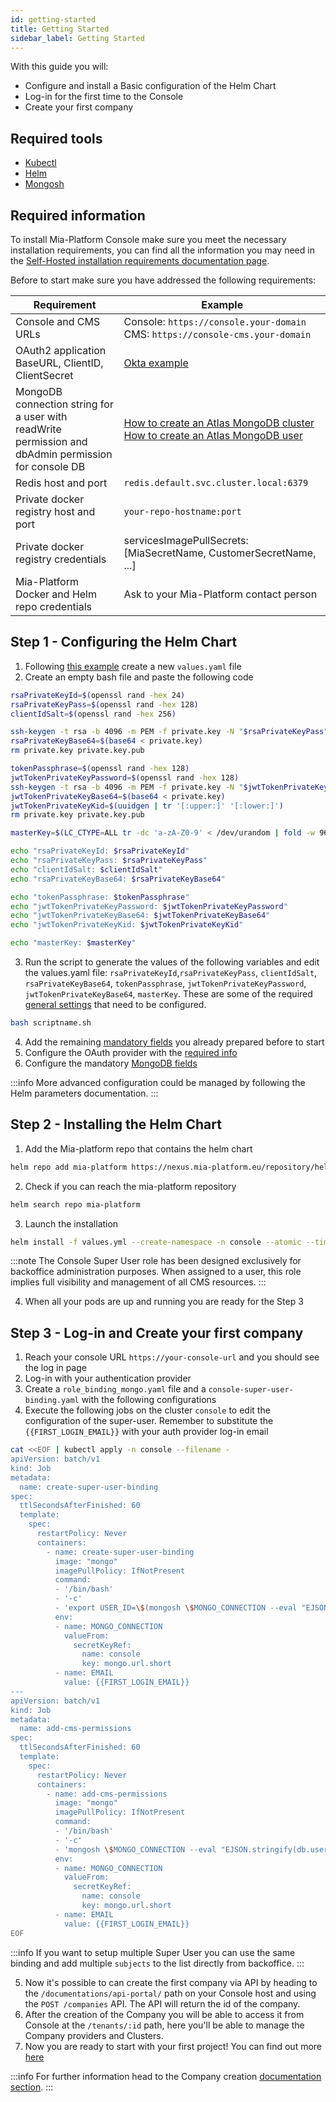 ```yaml
---
id: getting-started
title: Getting Started
sidebar_label: Getting Started
---
```


<!--
WARNING: this file was automatically generated by Mia-Platform Doc Aggregator.
DO NOT MODIFY IT BY HAND.
Instead, modify the source file and run the aggregator to regenerate this file.
-->

With this guide you will:

- Configure and install a Basic configuration of the Helm Chart
- Log-in for the first time to the Console
- Create your first company

## Required tools

- [Kubectl](https://kubernetes.io/docs/tasks/tools/)
- [Helm](https://helm.sh/docs/helm/helm_install/)
- [Mongosh](https://www.mongodb.com/docs/mongodb-shell/install/)

## Required information

To install Mia-Platform Console make sure you meet the necessary installation requirements, you can find all the information you may need in the [Self-Hosted installation requirements documentation page](../self-hosted-requirements).

Before to start make sure you have addressed the following requirements:

Requirement|Example
--|--
Console and CMS URLs|Console: `https://console.your-domain`<br /> CMS: `https://console-cms.your-domain`
OAuth2 application BaseURL, ClientID, ClientSecret| [Okta example](https://developer.okta.com/docs/guides/find-your-app-credentials/main/) <br />
MongoDB connection string for a user with readWrite permission and dbAdmin permission for console DB| [How to create an Atlas MongoDB cluster](https://www.mongodb.com/docs/guides/atlas/cluster/)<br /> [How to create an Atlas MongoDB user](https://www.mongodb.com/docs/manual/tutorial/create-users/)
Redis host and port|`redis.default.svc.cluster.local:6379`
Private docker registry host and port| `your-repo-hostname:port`
Private docker registry credentials| servicesImagePullSecrets: [MiaSecretName, CustomerSecretName, ...]
Mia-Platform Docker and Helm repo credentials | Ask to your Mia-Platform contact person

## Step 1 - Configuring the Helm Chart

1. Following [this example](./115-helm-parameters/10-installation-chart-example.md) create a new `values.yaml` file
2. Create an empty bash file and paste the following code

```bash
rsaPrivateKeyId=$(openssl rand -hex 24)
rsaPrivateKeyPass=$(openssl rand -hex 128)
clientIdSalt=$(openssl rand -hex 256)

ssh-keygen -t rsa -b 4096 -m PEM -f private.key -N "$rsaPrivateKeyPass" > /dev/null
rsaPrivateKeyBase64=$(base64 < private.key)
rm private.key private.key.pub

tokenPassphrase=$(openssl rand -hex 128)
jwtTokenPrivateKeyPassword=$(openssl rand -hex 128)
ssh-keygen -t rsa -b 4096 -m PEM -f private.key -N "$jwtTokenPrivateKeyPassword" > /dev/null
jwtTokenPrivateKeyBase64=$(base64 < private.key)
jwtTokenPrivateKeyKid=$(uuidgen | tr '[:upper:]' '[:lower:]')
rm private.key private.key.pub

masterKey=$(LC_CTYPE=ALL tr -dc 'a-zA-Z0-9' < /dev/urandom | fold -w 96 | head -1)

echo "rsaPrivateKeyId: $rsaPrivateKeyId"
echo "rsaPrivateKeyPass: $rsaPrivateKeyPass"
echo "clientIdSalt: $clientIdSalt"
echo "rsaPrivateKeyBase64: $rsaPrivateKeyBase64"

echo "tokenPassphrase: $tokenPassphrase"
echo "jwtTokenPrivateKeyPassword: $jwtTokenPrivateKeyPassword"
echo "jwtTokenPrivateKeyBase64: $jwtTokenPrivateKeyBase64"
echo "jwtTokenPrivateKeyKid: $jwtTokenPrivateKeyKid"

echo "masterKey: $masterKey"
```

3. Run the script to generate the values of the following variables and edit the values.yaml file: `rsaPrivateKeyId`,`rsaPrivateKeyPass`, `clientIdSalt`, `rsaPrivateKeyBase64`, `tokenPassphrase`, `jwtTokenPrivateKeyPassword`, `jwtTokenPrivateKeyBase64`, `masterKey`. These are some of the required [general settings](./115-helm-parameters/20-general-settings.md) that need to be configured.

```bash
bash scriptname.sh
```

4. Add the remaining [mandatory fields](./115-helm-parameters/20-general-settings.md) you already prepared before to start
5. Configure the OAuth provider with the [required info](./115-helm-parameters/25-authentication-provider.md)
6. Configure the mandatory [MongoDB fields](./115-helm-parameters/40-mongodb-configurations-and-encryption.md)

:::info
More advanced configuration could be managed by following the Helm parameters documentation.
:::

## Step 2 - Installing the Helm Chart

1. Add the Mia-platform repo that contains the helm chart

```bash
helm repo add mia-platform https://nexus.mia-platform.eu/repository/helm-internal/ --username your-username --password-stdin
```

2. Check if you can reach the mia-platform repository

```bash
helm search repo mia-platform
```

3. Launch the installation

```bash
helm install -f values.yml --create-namespace -n console --atomic --timeout 10m console mia-platform/mia-console
```


:::note
The Console Super User role has been designed exclusively for backoffice administration purposes.
When assigned to a user, this role implies full visibility and management of all CMS resources.
:::

4. When all your pods are up and running you are ready for the Step 3

## Step 3 - Log-in and Create your first company

1. Reach your console URL `https://your-console-url` and you should see the log in page
2. Log-in with your authentication provider
3. Create a `role_binding_mongo.yaml` file and a `console-super-user-binding.yaml` with the following configurations
4. Execute the following jobs on the cluster `console` to edit the configuration of the super-user. Remember to substitute the `{{FIRST_LOGIN_EMAIL}}` with your auth provider log-in email

```bash
cat <<EOF | kubectl apply -n console --filename -
apiVersion: batch/v1
kind: Job
metadata:
  name: create-super-user-binding
spec:
  ttlSecondsAfterFinished: 60
  template:
    spec:
      restartPolicy: Never
      containers:
        - name: create-super-user-binding
          image: "mongo"
          imagePullPolicy: IfNotPresent
          command:
          - '/bin/bash'
          - '-c'
          - 'export USER_ID=\$(mongosh \$MONGO_CONNECTION --eval "EJSON.stringify(db.userinfo.findOne({\"email\": \"\$EMAIL\"})._id.toString());" --quiet) && echo \$USER_ID  && mongosh \$MONGO_CONNECTION --eval "EJSON.stringify(db.bindings.updateOne({ \"bindingId\" : \"super-users\"}, { \"\\\$set\": { \"bindingId\": \"super-users\", \"roles\": [\"console-super-user\"], \"subjects\": [ \$USER_ID], \"__STATE__\": \"PUBLIC\" }}, {\"upsert\": true }))"'
          env:
          - name: MONGO_CONNECTION
            valueFrom:
              secretKeyRef:
                name: console
                key: mongo.url.short
          - name: EMAIL
            value: {{FIRST_LOGIN_EMAIL}}
---
apiVersion: batch/v1
kind: Job
metadata:
  name: add-cms-permissions
spec:
  ttlSecondsAfterFinished: 60
  template:
    spec:
      restartPolicy: Never
      containers:
        - name: add-cms-permissions
          image: "mongo"
          imagePullPolicy: IfNotPresent
          command: 
          - '/bin/bash'
          - '-c'
          - 'mongosh \$MONGO_CONNECTION --eval "EJSON.stringify(db.userinfo.updateOne({\"email\": \"\$EMAIL\"}, { \\\$addToSet: { groups: { \\\$each: [ \"console_cms\", \"manage_users\" ] } } }))"'
          env:
          - name: MONGO_CONNECTION
            valueFrom:
              secretKeyRef:
                name: console
                key: mongo.url.short
          - name: EMAIL
            value: {{FIRST_LOGIN_EMAIL}}
EOF
```

:::info
If you want to setup multiple Super User you can use the same binding and add multiple `subjects` to the list directly from backoffice.
:::

5. Now it's possible to can create the first company via API by heading to the `/documentations/api-portal/` path on your Console host and using the `POST /companies` API. The API will return the id of the company.
6. After the creation of the Company you will be able to access it from Console at the `/tenants/:id` path, here you'll be able to manage the Company providers and Clusters.
7.  Now you are ready to start with your first project! You can find out more [here](../../../console/company-configuration/project-default-configuration)

:::info
For further information head to the Company creation [documentation section](../../../console/project-configuration/create-a-project).
:::
